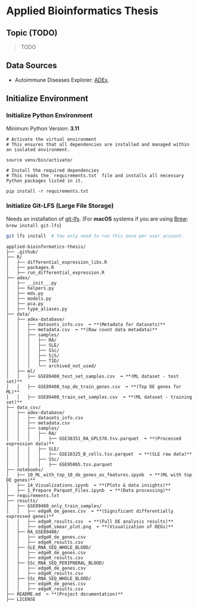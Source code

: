 # Applied Bioinformatics Thesis

## Topic (TODO)

>TODO

## Data Sources

- Autoimmune Diseases Explorer: [ADEx](https://adex.genyo.es).

## Initialize Environment

### Initialize Python Environment 

Minimum Python Version: **3.11**
```
# Activate the virtual environment
# This ensures that all dependencies are installed and managed within an isolated environment.

source venv/bin/activate/

# Install the required dependencies
# This reads the `requirements.txt` file and installs all necessary Python packages listed in it.

pip install -r requirements.txt
```
### Initialize Git-LFS (Large File Storage)

Needs an installation of [git-lfs](https://git-lfs.com). 
(For **macOS** systems if you are using [Brew](https://brew.sh): `brew install git-lfs`)

```bash
git lfs install  # You only need to run this once per user account.
```

```
applied-bioinformatics-thesis/
├── .github/
├── R/
│   ├── differential_expression_libs.R
│   ├── packages.R
│   ├── run_differential_expression.R
├── adex/
│   ├── __init__.py
│   ├── helpers.py
│   ├── mds.py
│   ├── models.py
│   ├── pca.py
│   ├── type_aliases.py
├── data/
│   ├── adex-database/
│   │   ├── datasets_info.csv  ⬅️ **(Metadata for datasets)**
│   │   ├── metadata.csv  ⬅️ **(Raw count data metadata)**
│   │   ├── samples/
│   │   │   ├── RA/
│   │   │   ├── SLE/
│   │   │   ├── SSc/
│   │   │   ├── SjS/
│   │   │   ├── T1D/
│   │   │   └── archived_not_used/
│   ├── ml/
│   │   ├── GSE89408_test_set_samples.csv  ⬅️ **(ML dataset - test set)**
│   │   ├── GSE89408_top_de_train_genes.csv  ⬅️ **(Top DE genes for ML)**
│   │   ├── GSE89408_train_set_samples.csv  ⬅️ **(ML dataset - training set)**
├── data_csv/
│   ├── adex-database/
│   │   ├── datasets_info.csv
│   │   ├── metadata.csv
│   │   ├── samples/
│   │   │   ├── RA/
│   │   │   │   ├── GSE38351_RA_GPL570.tsv.parquet  ⬅️ **(Processed expression data)**
│   │   │   ├── SLE/
│   │   │   │   ├── GSE10325_B_cells.tsv.parquet  ⬅️ **(SLE raw data)**
│   │   │   ├── SSc/
│   │   │   │   ├── GSE95065.tsv.parquet
├── notebooks/
│   ├── 10_ML_with_top_10_de_genes_as_features.ipynb  ⬅️ **(ML with top DE genes)**
│   ├── 14_Visualizations.ipynb  ⬅️ **(Plots & data insights)**
│   ├── 1_Prepare_Parquet_Files.ipynb  ⬅️ **(Data processing)**
├── requirements.txt
├── results/
│   ├── GSE89408_only_train_samples/
│   │   ├── edgeR_de_genes.csv  ⬅️ **(Significant differentially expressed genes)**
│   │   ├── edgeR_results.csv  ⬅️ **(Full DE analysis results)**
│   │   ├── edgeR_smear_plot.png  ⬅️ **(Visualization of DEGs)**
│   ├── RA_GSE89408/
│   │   ├── edgeR_de_genes.csv
│   │   ├── edgeR_results.csv
│   ├── SLE_RNA_SEQ_WHOLE_BLOOD/
│   │   ├── edgeR_de_genes.csv
│   │   ├── edgeR_results.csv
│   ├── SSc_RNA_SEQ_PERIPHERAL_BLOOD/
│   │   ├── edgeR_de_genes.csv
│   │   ├── edgeR_results.csv
│   ├── SSc_RNA_SEQ_WHOLE_BLOOD/
│   │   ├── edgeR_de_genes.csv
│   │   ├── edgeR_results.csv
├── README.md  ⬅️ **(Project documentation)**
├── LICENSE

```
